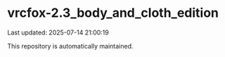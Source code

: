 # vrcfox-2.3_body_and_cloth_edition

Last updated: 2025-07-14 21:00:19

This repository is automatically maintained.

